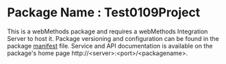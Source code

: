 # Package Name : Test0109Project
This is a webMethods package and requires a webMethods Integration Server to host it. Package versioning and configuration can be found in the package [manifest](./Test0109Project/manifest.v3) file. Service and API documentation is available on the package's home page http://&lt;server&gt;:&lt;port&gt;/&lt;packagename>.